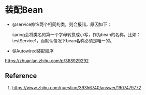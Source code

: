 # 装配Bean

- @service修饰两个相同的类，则会报错，原因如下：

  spring会将类名的第一个字母转换成小写，作为bean的名称，比如：testService1，而默认情况下bean名称必须是唯一的。

- @Autowired装配顺序








https://zhuanlan.zhihu.com/p/388929292





## Reference

1. https://www.zhihu.com/question/39356740/answer/1907479772